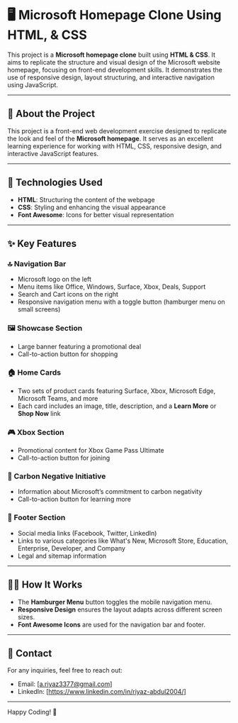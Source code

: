 # 🖥️ Microsoft Homepage Clone Using HTML, & CSS

This project is a **Microsoft homepage clone** built using **HTML & CSS**. It aims to replicate the structure and visual design of the Microsoft website homepage, focusing on front-end development skills. It demonstrates the use of responsive design, layout structuring, and interactive navigation using JavaScript.

---

## 📜 About the Project
This project is a front-end web development exercise designed to replicate the look and feel of the **Microsoft homepage**. It serves as an excellent learning experience for working with HTML, CSS, responsive design, and interactive JavaScript features.

---

## 🚀 Technologies Used

- **HTML**: Structuring the content of the webpage
- **CSS**: Styling and enhancing the visual appearance
- **Font Awesome**: Icons for better visual representation

---

## ✨ Key Features

### 🔝 Navigation Bar
- Microsoft logo on the left
- Menu items like Office, Windows, Surface, Xbox, Deals, Support
- Search and Cart icons on the right
- Responsive navigation menu with a toggle button (hamburger menu on small screens)

### 🖼️ Showcase Section
- Large banner featuring a promotional deal
- Call-to-action button for shopping

### 🏠 Home Cards
- Two sets of product cards featuring Surface, Xbox, Microsoft Edge, Microsoft Teams, and more
- Each card includes an image, title, description, and a **Learn More** or **Shop Now** link

### 🎮 Xbox Section
- Promotional content for Xbox Game Pass Ultimate
- Call-to-action button for joining

### 🌿 Carbon Negative Initiative
- Information about Microsoft’s commitment to carbon negativity
- Call-to-action button for learning more

### 🔗 Footer Section
- Social media links (Facebook, Twitter, LinkedIn)
- Links to various categories like What's New, Microsoft Store, Education, Enterprise, Developer, and Company
- Legal and sitemap information

---

## 🧑‍💻 How It Works
- The **Hamburger Menu** button toggles the mobile navigation menu.
- **Responsive Design** ensures the layout adapts across different screen sizes.
- **Font Awesome Icons** are used for the navigation bar and footer.

---

## 📧 Contact
For any inquiries, feel free to reach out:
- Email: [a.riyaz3377@gmail.com]
- LinkedIn: [https://www.linkedin.com/in/riyaz-abdul2004/]

---

Happy Coding! 🚀

